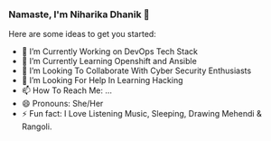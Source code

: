 ### Namaste, I'm Niharika Dhanik 🙏

Here are some ideas to get you started:

- 🔭 I’m Currently Working on DevOps Tech Stack
- 🌱 I’m Currently Learning Openshift and Ansible
- 👯 I’m Looking To Collaborate With Cyber Security Enthusiasts
- 🤔 I’m Looking For Help In Learning Hacking
- 📫 How To Reach Me: ...
- 😄 Pronouns: She/Her
- ⚡ Fun fact: I Love Listening Music, Sleeping, Drawing Mehendi & Rangoli.


